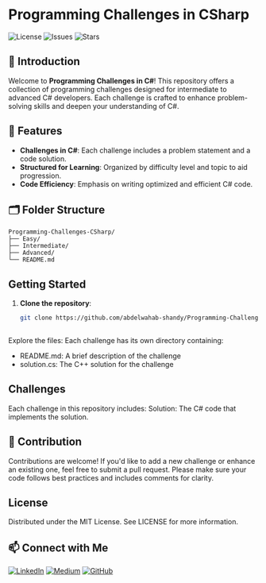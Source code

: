 # Programming Challenges in CSharp

![License](https://img.shields.io/github/license/abdelwahab-shandy/Programming-Challenges-CSharp)
![Issues](https://img.shields.io/github/issues/abdelwahab-shandy/Programming-Challenges-CSharp)
![Stars](https://img.shields.io/github/stars/abdelwahab-shandy/Programming-Challenges-CSharp)

## 📌 Introduction

Welcome to **Programming Challenges in C#**! This repository offers a collection of programming challenges designed for intermediate to advanced C# developers. Each challenge is crafted to enhance problem-solving skills and deepen your understanding of C#.

## 🌟 Features

- **Challenges in C#**: Each challenge includes a problem statement and a code solution.
- **Structured for Learning**: Organized by difficulty level and topic to aid progression.
- **Code Efficiency**: Emphasis on writing optimized and efficient C# code.

## 🗂️ Folder Structure

```plaintext
Programming-Challenges-CSharp/
├── Easy/
├── Intermediate/
├── Advanced/
└── README.md
```
## Getting Started

1. **Clone the repository**:
   ```bash
   git clone https://github.com/abdelwahab-shandy/Programming-Challenges-CSharp.git
  
Explore the files: Each challenge has its own directory containing:
- README.md: A brief description of the challenge
- solution.cs: The C++ solution for the challenge

## Challenges
Each challenge in this repository includes:
Solution: The C# code that implements the solution.

## 🤝 Contribution 
Contributions are welcome! If you'd like to add a new challenge or enhance an existing one, feel free to submit a pull request. Please make sure your code follows best practices and includes comments for clarity.

## License
Distributed under the MIT License. See LICENSE for more information.

## 📫 Connect with Me
[![LinkedIn](https://img.shields.io/badge/-LinkedIn-0A66C2?logo=linkedin&logoColor=white)](https://www.linkedin.com/in/abdelwahab-shandy/)
[![Medium](https://img.shields.io/badge/-Medium-00AB6C?logo=medium&logoColor=white)](https://medium.com/@abdelwahabshandy)
[![GitHub](https://img.shields.io/badge/-GitHub-181717?logo=github&logoColor=white)](https://github.com/abdelwahab-shandy)

